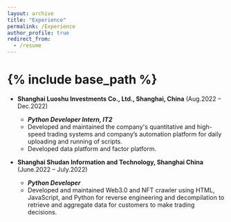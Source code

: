 ```yaml
---
layout: archive
title: "Experience"
permalink: /Experience
author_profile: true
redirect_from:
  - /resume
---
```


{% include base_path %}
======
* **Shanghai Luoshu Investments Co., Ltd., Shanghai, China**  (Aug.2022 – Dec.2022)
  * ***Python Developer Intern, IT2***
  * Developed and maintained the company's quantitative and high-speed trading systems and company’s automation platform for daily uploading and running of scripts.
  * Developed data platform and factor platform.

* **Shanghai Shudan Information and Technology, Shanghai China** (June.2022 – July.2022)
  * ***Python Developer***
  * Developed and maintained Web3.0 and NFT crawler using HTML, JavaScript, and Python for reverse engineering and decompilation to retrieve and aggregate data for customers to make trading decisions.
  
<!-- Skills
======
* Skill 1
* Skill 2
  * Sub-skill 2.1
  * Sub-skill 2.2
  * Sub-skill 2.3
* Skill 3

Publications
======
  <ul>{% for post in site.publications %}
    {% include archive-single-cv.html %}
  {% endfor %}</ul>
  
Talks
======
  <ul>{% for post in site.talks %}
    {% include archive-single-talk-cv.html %}
  {% endfor %}</ul>
  
Teaching
======
  <ul>{% for post in site.teaching %}
    {% include archive-single-cv.html %}
  {% endfor %}</ul>
  
Service and leadership
======
* Currently signed in to 43 different slack teams -->
